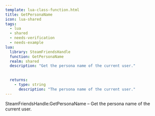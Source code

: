```yaml
---
template: lua-class-function.html
title: GetPersonaName
icon: lua-shared
tags:
  - lua
  - shared
  - needs-verification
  - needs-example
lua:
  library: SteamFriendsHandle
  function: GetPersonaName
  realm: shared
  description: "Get the persona name of the current user."
  
  
  returns:
    - type: string
      description: "The persona name of the current user."
---
```


<div class="lua__search__keywords">
SteamFriendsHandle:GetPersonaName &#x2013; Get the persona name of the current user.
</div>
